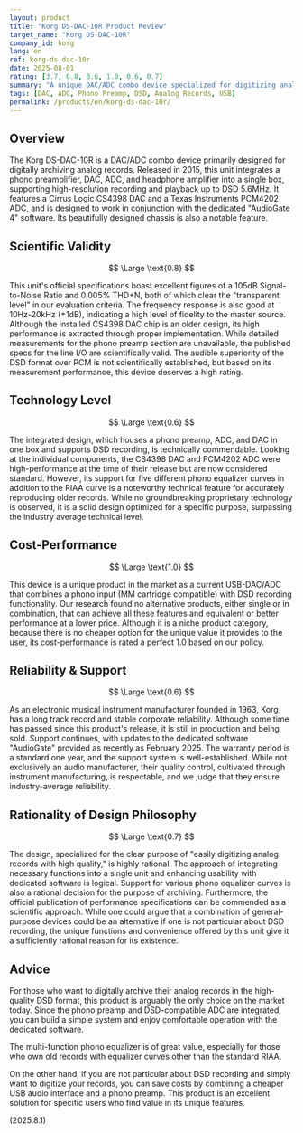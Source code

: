 ```yaml
---
layout: product
title: "Korg DS-DAC-10R Product Review"
target_name: "Korg DS-DAC-10R"
company_id: korg
lang: en
ref: korg-ds-dac-10r
date: 2025-08-01
rating: [3.7, 0.8, 0.6, 1.0, 0.6, 0.7]
summary: "A unique DAC/ADC combo device specialized for digitizing analog records. It is a rare product with both phono input and DSD recording capabilities, earning the highest cost-performance rating due to the lack of alternatives."
tags: [DAC, ADC, Phono Preamp, DSD, Analog Records, USB]
permalink: /products/en/korg-ds-dac-10r/
---
```


## Overview

The Korg DS-DAC-10R is a DAC/ADC combo device primarily designed for digitally archiving analog records. Released in 2015, this unit integrates a phono preamplifier, DAC, ADC, and headphone amplifier into a single box, supporting high-resolution recording and playback up to DSD 5.6MHz. It features a Cirrus Logic CS4398 DAC and a Texas Instruments PCM4202 ADC, and is designed to work in conjunction with the dedicated "AudioGate 4" software. Its beautifully designed chassis is also a notable feature.

## Scientific Validity

$$ \Large \text{0.8} $$

This unit's official specifications boast excellent figures of a 105dB Signal-to-Noise Ratio and 0.005% THD+N, both of which clear the "transparent level" in our evaluation criteria. The frequency response is also good at 10Hz-20kHz (±1dB), indicating a high level of fidelity to the master source. Although the installed CS4398 DAC chip is an older design, its high performance is extracted through proper implementation. While detailed measurements for the phono preamp section are unavailable, the published specs for the line I/O are scientifically valid. The audible superiority of the DSD format over PCM is not scientifically established, but based on its measurement performance, this device deserves a high rating.

## Technology Level

$$ \Large \text{0.6} $$

The integrated design, which houses a phono preamp, ADC, and DAC in one box and supports DSD recording, is technically commendable. Looking at the individual components, the CS4398 DAC and PCM4202 ADC were high-performance at the time of their release but are now considered standard. However, its support for five different phono equalizer curves in addition to the RIAA curve is a noteworthy technical feature for accurately reproducing older records. While no groundbreaking proprietary technology is observed, it is a solid design optimized for a specific purpose, surpassing the industry average technical level.

## Cost-Performance

$$ \Large \text{1.0} $$

This device is a unique product in the market as a current USB-DAC/ADC that combines a phono input (MM cartridge compatible) with DSD recording functionality. Our research found no alternative products, either single or in combination, that can achieve all these features and equivalent or better performance at a lower price. Although it is a niche product category, because there is no cheaper option for the unique value it provides to the user, its cost-performance is rated a perfect 1.0 based on our policy.

## Reliability & Support

$$ \Large \text{0.6} $$

As an electronic musical instrument manufacturer founded in 1963, Korg has a long track record and stable corporate reliability. Although some time has passed since this product's release, it is still in production and being sold. Support continues, with updates to the dedicated software "AudioGate" provided as recently as February 2025. The warranty period is a standard one year, and the support system is well-established. While not exclusively an audio manufacturer, their quality control, cultivated through instrument manufacturing, is respectable, and we judge that they ensure industry-average reliability.

## Rationality of Design Philosophy

$$ \Large \text{0.7} $$

The design, specialized for the clear purpose of "easily digitizing analog records with high quality," is highly rational. The approach of integrating necessary functions into a single unit and enhancing usability with dedicated software is logical. Support for various phono equalizer curves is also a rational decision for the purpose of archiving. Furthermore, the official publication of performance specifications can be commended as a scientific approach. While one could argue that a combination of general-purpose devices could be an alternative if one is not particular about DSD recording, the unique functions and convenience offered by this unit give it a sufficiently rational reason for its existence.

## Advice

For those who want to digitally archive their analog records in the high-quality DSD format, this product is arguably the only choice on the market today. Since the phono preamp and DSD-compatible ADC are integrated, you can build a simple system and enjoy comfortable operation with the dedicated software.

The multi-function phono equalizer is of great value, especially for those who own old records with equalizer curves other than the standard RIAA.

On the other hand, if you are not particular about DSD recording and simply want to digitize your records, you can save costs by combining a cheaper USB audio interface and a phono preamp. This product is an excellent solution for specific users who find value in its unique features.

(2025.8.1)
